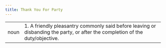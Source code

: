 ```yaml
---
title: Thank You For Party
---
```

| | |
| --- | --- |
| noun | 1.  	A friendly pleasantry commonly said before leaving or disbanding the party, or after the completion of the duty/objective.	|
